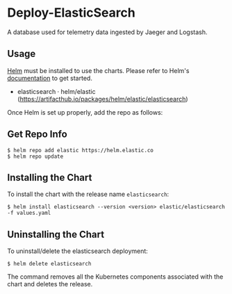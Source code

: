 # Deploy-ElasticSearch

A database used for telemetry data ingested by Jaeger and Logstash.

## Usage

[Helm](https://helm.sh) must be installed to use the charts.
Please refer to Helm's [documentation](https://helm.sh/docs/) to get started.

- elasticsearch · helm/elastic (https://artifacthub.io/packages/helm/elastic/elasticsearch)

Once Helm is set up properly, add the repo as follows:

## Get Repo Info

```console
$ helm repo add elastic https://helm.elastic.co
$ helm repo update
```

## Installing the Chart

To install the chart with the release name `elasticsearch`:

```console
$ helm install elasticsearch --version <version> elastic/elasticsearch -f values.yaml
```

## Uninstalling the Chart

To uninstall/delete the elasticsearch deployment:

```console
$ helm delete elasticsearch
```

The command removes all the Kubernetes components associated with the chart and deletes the release.
